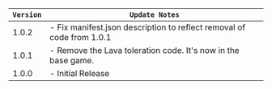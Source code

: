 | `Version` | `Update Notes`                                                        |
|-----------|-----------------------------------------------------------------------|
| 1.0.2     | - Fix manifest.json description to reflect removal of code from 1.0.1 |
| 1.0.1     | - Remove the Lava toleration code. It's now in the base game.         |
| 1.0.0     | - Initial Release                                                     |